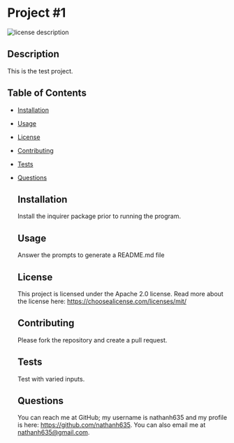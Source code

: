 # Project #1
  ![license description](https://img.shields.io/badge/license-Apache_2.0-blue)

  ## Description

  This is the test project.

## Table of Contents

- [Installation](#installation)
- [Usage](#usage)
- [License](#License)
- [Contributing](#contributing)
- [Tests](#tests)
- [Questions](#questions)

  ## Installation

  Install the inquirer package prior to running the program.

  ## Usage

  Answer the prompts to generate a README.md file

  ## License

  This project is licensed under the Apache 2.0 license. Read more about the license here:
  https://choosealicense.com/licenses/mit/
  

  ## Contributing

  Please fork the repository and create a pull request.

  ## Tests

  Test with varied inputs.

  ## Questions

  You can reach me at GitHub; my username is nathanh635 and my profile is here: https://github.com/nathanh635. 
  You can also email me at nathanh635@gmail.com. 
  

